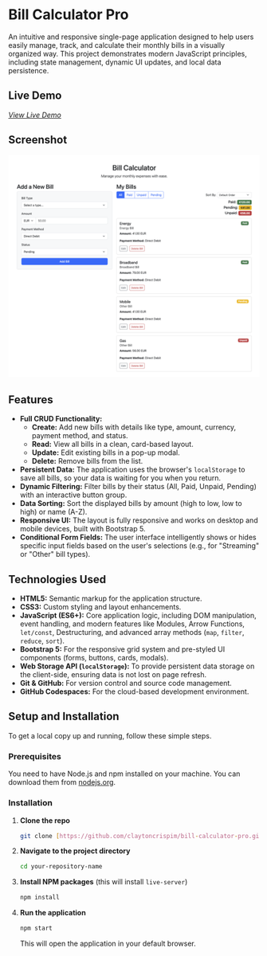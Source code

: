 # Bill Calculator Pro

An intuitive and responsive single-page application designed to help users easily manage, track, and calculate their monthly bills in a visually organized way. This project demonstrates modern JavaScript principles, including state management, dynamic UI updates, and local data persistence.

## Live Demo

*[View Live Demo](https://claytoncrispim.github.io/bill-calculator-pro/)*

## Screenshot

![A screenshot of the Bill Calculator application showing the main interface with a list of bills and totals.](./screenshot.png)

## Features

- **Full CRUD Functionality:**
  - **Create:** Add new bills with details like type, amount, currency, payment method, and status.
  - **Read:** View all bills in a clean, card-based layout.
  - **Update:** Edit existing bills in a pop-up modal.
  - **Delete:** Remove bills from the list.
- **Persistent Data:** The application uses the browser's `localStorage` to save all bills, so your data is waiting for you when you return.
- **Dynamic Filtering:** Filter bills by their status (All, Paid, Unpaid, Pending) with an interactive button group.
- **Data Sorting:** Sort the displayed bills by amount (high to low, low to high) or name (A-Z).
- **Responsive UI:** The layout is fully responsive and works on desktop and mobile devices, built with Bootstrap 5.
- **Conditional Form Fields:** The user interface intelligently shows or hides specific input fields based on the user's selections (e.g., for "Streaming" or "Other" bill types).

## Technologies Used

- **HTML5:** Semantic markup for the application structure.
- **CSS3:** Custom styling and layout enhancements.
- **JavaScript (ES6+):** Core application logic, including DOM manipulation, event handling, and modern features like Modules, Arrow Functions, `let/const`, Destructuring, and advanced array methods (`map`, `filter`, `reduce`, `sort`).
- **Bootstrap 5:** For the responsive grid system and pre-styled UI components (forms, buttons, cards, modals).
- **Web Storage API (`localStorage`):** To provide persistent data storage on the client-side, ensuring data is not lost on page refresh.
- **Git & GitHub:** For version control and source code management.
- **GitHub Codespaces:** For the cloud-based development environment.

## Setup and Installation

To get a local copy up and running, follow these simple steps.

### Prerequisites

You need to have Node.js and npm installed on your machine. You can download them from [nodejs.org](https://nodejs.org/).

### Installation

1.  **Clone the repo**
    ```sh
    git clone [https://github.com/claytoncrispim/bill-calculator-pro.git]([https://github.com/your-username/your-repository-name.git](https://github.com/claytoncrispim/bill-calculator-pro.git))
    ```
2.  **Navigate to the project directory**
    ```sh
    cd your-repository-name
    ```
3.  **Install NPM packages** (this will install `live-server`)
    ```sh
    npm install
    ```
4.  **Run the application**
    ```sh
    npm start
    ```
    This will open the application in your default browser.
